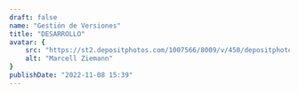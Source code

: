 ```yaml
---
draft: false
name: "Gestión de Versiones"
title: "DESARROLLO"
avatar: {
    src: "https://st2.depositphotos.com/1007566/8009/v/450/depositphotos_80095746-stock-illustration-software-development.jpg",
    alt: "Marcell Ziemann"
}
publishDate: "2022-11-08 15:39"
---
```

